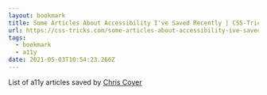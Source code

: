 ```yaml
---
layout: bookmark
title: Some Articles About Accessibility I've Saved Recently | CSS-Tricks
url: https://css-tricks.com/some-articles-about-accessibility-ive-saved-recently/
tags:
  - bookmark
  - a11y
date: 2021-05-03T10:54:23.266Z
---
```

List of a11y articles saved by [Chris Coyer](https://www.twitter.com/css) 